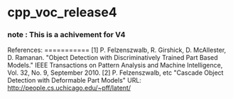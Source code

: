 # cpp_voc_release4

### note : This is a achivement for V4

References: =========== [1] P. Felzenszwalb, R. Girshick, D. McAllester, D. Ramanan. "Object Detection with Discriminatively Trained Part Based Models." IEEE Transactions on Pattern Analysis and Machine Intelligence, Vol. 32, No. 9, September 2010. [2] P. Felzenszwalb, etc "Cascade Object Detection with Deformable Part Models" URL: http://people.cs.uchicago.edu/~pff/latent/
